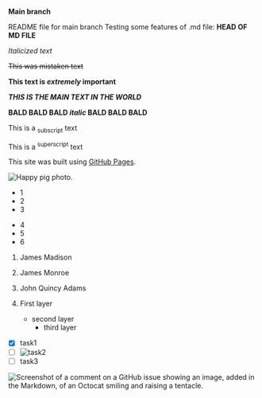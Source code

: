 **Main branch**

README file for main branch
Testing some features of .md file:
**HEAD OF MD FILE**

*Italicized text*

~~This was mistaken text~~

**This text is _extremely_ important**

***THIS IS THE MAIN TEXT IN THE WORLD***

**BALD BALD BALD _italic_ BALD BALD BALD**

This is a <sub>subscript</sub> text

This is a <sup>superscript</sup> text

This site was built using [GitHub Pages](https://pages.github.com/).

![Happy pig photo.](https://animals.pibig.info/uploads/posts/2023-04/1681441340_animals-pibig-info-p-dovolnii-porosenok-zhivotnie-instagram-1.jpg)

- 1
- 2
- 3

+ 4
+ 5
+ 6

1. James Madison
2. James Monroe
3. John Quincy Adams

1. First layer
    - second layer
        - third layer

- [x] task1
- [ ] ![task2](https://animals.pibig.info/uploads/posts/2023-04/1681441340_animals-pibig-info-p-dovolnii-porosenok-zhivotnie-instagram-1.jpg)
- [ ] task3

![Screenshot of a comment on a GitHub issue showing an image, added in the Markdown, of an Octocat smiling and raising a tentacle.](https://myoctocat.com/assets/images/base-octocat.svg)